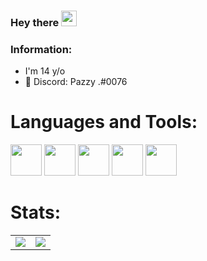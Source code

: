 ### Hey there <img src="https://media.giphy.com/media/hvRJCLFzcasrR4ia7z/giphy.gif" width="25px">

### Information:
- I'm 14 y/o
- 💬 Discord: Pazzy .#0076

# Languages and Tools:
<a target="_blank" rel="noopener noreferrer" href="https://img.icons8.com/color/50/000000/javascript.png"><img height="50" src="https://img.icons8.com/color/50/000000/javascript.png" style="max-width:100%;"></a>
<a target="_blank" rel="noopener noreferrer" href="https://img.icons8.com/color/50/000000/nodejs.png"><img height="50" src="https://img.icons8.com/color/50/000000/nodejs.png" style="max-width:100%;"></a>
<a target="_blank" rel="noopener noreferrer" href="https://img.icons8.com/color/50/000000/python.png"><img height="50" src="https://img.icons8.com/color/50/000000/python.png" style="max-width:100%;"></a>
<a target="_blank" rel="noopener noreferrer" href="https://img.icons8.com/color/50/000000/mongodb.png"><img height="50" src="https://img.icons8.com/color/50/000000/mongodb.png" style="max-width:100%;"></a>
<a target="_blank" rel="noopener noreferrer" href="https://img.icons8.com/color/50/000000/visual-studio-code-2019.png"><img height="50" src="https://img.icons8.com/color/50/000000/visual-studio-code-2019.png" style="max-width:100%;"></a>

# Stats:
<table>
  <tr>
    <td align="center" style="padding=0;width=50%;">
      <img align="center" style="padding=0;" src="https://github-readme-stats.vercel.app/api/?username=Pazzy076&show_icons=true&title_color=4F8CC9&text_color=9f9f9f&bg_color=00000000&hide_border=true&icon_color=4F8CC9&hide_title=true&count_private=true" />
    </td>
    <td align="center" style="padding=0;width=50%;">
      <img align="center" style="padding=0;" src="https://github-readme-stats.vercel.app/api/top-langs/?username=Pazzy076&layout=compact&show_icons=true&title_color=4F8CC9&text_color=9f9f9f&bg_color=00000000&hide_border=true&icon_color=00000000&count_private=true" />
    </td>
  </tr>
</table>
